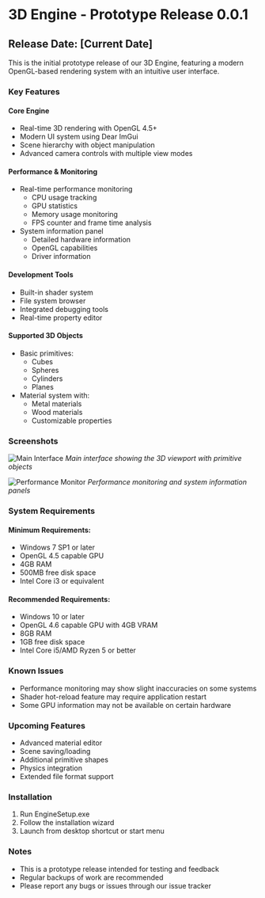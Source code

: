 # 3D Engine - Prototype Release 0.0.1

## Release Date: [Current Date]

This is the initial prototype release of our 3D Engine, featuring a modern OpenGL-based rendering system with an intuitive user interface.

### Key Features

#### Core Engine
- Real-time 3D rendering with OpenGL 4.5+
- Modern UI system using Dear ImGui
- Scene hierarchy with object manipulation
- Advanced camera controls with multiple view modes

#### Performance & Monitoring
- Real-time performance monitoring
  - CPU usage tracking
  - GPU statistics
  - Memory usage monitoring
  - FPS counter and frame time analysis
- System information panel
  - Detailed hardware information
  - OpenGL capabilities
  - Driver information

#### Development Tools
- Built-in shader system
- File system browser
- Integrated debugging tools
- Real-time property editor

#### Supported 3D Objects
- Basic primitives:
  - Cubes
  - Spheres
  - Cylinders
  - Planes
- Material system with:
  - Metal materials
  - Wood materials
  - Customizable properties

### Screenshots
![Main Interface](screenshots/screenshot1.png)
*Main interface showing the 3D viewport with primitive objects*

![Performance Monitor](screenshots/screenshot2.png)
*Performance monitoring and system information panels*

### System Requirements

#### Minimum Requirements:
- Windows 7 SP1 or later
- OpenGL 4.5 capable GPU
- 4GB RAM
- 500MB free disk space
- Intel Core i3 or equivalent

#### Recommended Requirements:
- Windows 10 or later
- OpenGL 4.6 capable GPU with 4GB VRAM
- 8GB RAM
- 1GB free disk space
- Intel Core i5/AMD Ryzen 5 or better

### Known Issues
- Performance monitoring may show slight inaccuracies on some systems
- Shader hot-reload feature may require application restart
- Some GPU information may not be available on certain hardware

### Upcoming Features
- Advanced material editor
- Scene saving/loading
- Additional primitive shapes
- Physics integration
- Extended file format support

### Installation
1. Run EngineSetup.exe
2. Follow the installation wizard
3. Launch from desktop shortcut or start menu

### Notes
- This is a prototype release intended for testing and feedback
- Regular backups of work are recommended
- Please report any bugs or issues through our issue tracker 